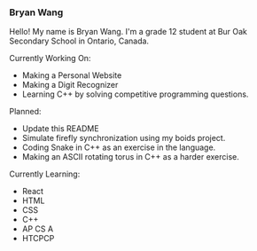 ### Bryan Wang

Hello! My name is Bryan Wang. I'm a grade 12 student at Bur Oak Secondary School in Ontario, Canada.

Currently Working On:
* Making a Personal Website
* Making a Digit Recognizer
* Learning C++ by solving competitive programming questions.

Planned:
* Update this README
* Simulate firefly synchronization using my boids project.
* Coding Snake in C++ as an exercise in the language.
* Making an ASCII rotating torus in C++ as a harder exercise. 

Currently Learning:
* React
* HTML
* CSS
* C++
* AP CS A
* HTCPCP
